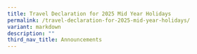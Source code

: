 ```yaml
---
title: Travel Declaration for 2025 Mid Year Holidays
permalink: /travel-declaration-for-2025-mid-year-holidays/
variant: markdown
description: ""
third_nav_title: Announcements
---
```

